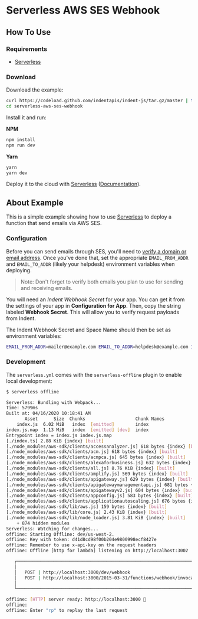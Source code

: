 # Serverless AWS SES Webhook

## How To Use

### Requirements

- [Serverless](https://serverless.com/framework/docs/getting-started/)

### Download

Download the example:

```bash
curl https://codeload.github.com/indentapis/indent-js/tar.gz/master | tar -xz --strip=2 indent-js-master/examples/serverless-aws-ses-webhook
cd serverless-aws-ses-webhook
```

Install it and run:

**NPM**

```bash
npm install
npm run dev
```

**Yarn**

```bash
yarn
yarn dev
```

Deploy it to the cloud with [Serverless](https://serverless.com) ([Documentation](https://serverless.com/framework/docs/getting-started/)).

## About Example

This is a simple example showing how to use [Serverless](https://serverless.com) to deploy a function that send emails via AWS SES.

### Configuration

Before you can send emails through SES, you'll need to [verify a domain or email address](https://docs.aws.amazon.com/ses/latest/DeveloperGuide/verify-addresses-and-domains.html). Once you've done that, set the appropriate `EMAIL_FROM_ADDR` and `EMAIL_TO_ADDR` (likely your helpdesk) environment variables when deploying.

> Note: Don't forget to verify both emails you plan to use for sending and receiving emails.

You will need an _Indent Webhook Secret_ for your app. You can get it from the settings of your app in **Configuration for App**. Then, copy the string labeled **Webhook Secret**. This will allow you to verify request payloads from Indent.

The Indent Webhook Secret and Space Name should then be set as environment variables:

```bash
EMAIL_FROM_ADDR=mailer@example.com EMAIL_TO_ADDR=helpdesk@example.com INDENT_WEBHOOK_SECRET=wks0secret INDENT_SPACE_NAME=my-space-123 serverless deploy
```

### Development

The `serverless.yml` comes with the `serverless-offline` plugin to enable local development:

```bash
$ serverless offline

Serverless: Bundling with Webpack...
Time: 5799ms
Built at: 04/16/2020 10:18:41 AM
       Asset      Size  Chunks                   Chunk Names
    index.js  6.02 MiB   index  [emitted]        index
index.js.map  1.13 MiB   index  [emitted] [dev]  index
Entrypoint index = index.js index.js.map
[./index.ts] 2.88 KiB {index} [built]
[./node_modules/aws-sdk/clients/accessanalyzer.js] 618 bytes {index} [built]
[./node_modules/aws-sdk/clients/acm.js] 618 bytes {index} [built]
[./node_modules/aws-sdk/clients/acmpca.js] 645 bytes {index} [built]
[./node_modules/aws-sdk/clients/alexaforbusiness.js] 632 bytes {index} [built]
[./node_modules/aws-sdk/clients/all.js] 8.76 KiB {index} [built]
[./node_modules/aws-sdk/clients/amplify.js] 569 bytes {index} [built]
[./node_modules/aws-sdk/clients/apigateway.js] 629 bytes {index} [built]
[./node_modules/aws-sdk/clients/apigatewaymanagementapi.js] 681 bytes {index} [built]
[./node_modules/aws-sdk/clients/apigatewayv2.js] 604 bytes {index} [built]
[./node_modules/aws-sdk/clients/appconfig.js] 583 bytes {index} [built]
[./node_modules/aws-sdk/clients/applicationautoscaling.js] 676 bytes {index} [built]
[./node_modules/aws-sdk/lib/aws.js] 159 bytes {index} [built]
[./node_modules/aws-sdk/lib/core.js] 2.43 KiB {index} [built]
[./node_modules/aws-sdk/lib/node_loader.js] 3.81 KiB {index} [built]
    + 874 hidden modules
Serverless: Watching for changes...
offline: Starting Offline: dev/us-west-2.
offline: Key with token: d41d8cd98f00b204e9800998ecf8427e
offline: Remember to use x-api-key on the request headers
offline: Offline [http for lambda] listening on http://localhost:3002

   ┌───────────────────────────────────────────────────────────────────────────┐
   │                                                                           │
   │   POST | http://localhost:3000/dev/webhook                                │
   │   POST | http://localhost:3000/2015-03-31/functions/webhook/invocations   │
   │                                                                           │
   └───────────────────────────────────────────────────────────────────────────┘

offline: [HTTP] server ready: http://localhost:3000 🚀
offline:
offline: Enter "rp" to replay the last request
```
